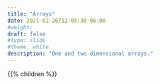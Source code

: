 ```yaml
---
title: "Arrays"
date: 2021-01-26T12:05:30-06:00
#weight: 
draft: false
#type: slide
#theme: white
description: "One and two dimensional arrays."
---
```


{{% children %}}

